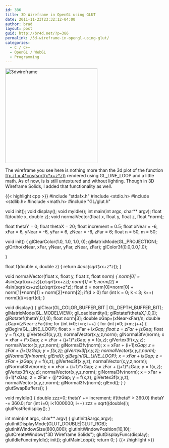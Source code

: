 ```yaml
---
id: 386
title: 3D Wireframe in OpenGL using GLUT
date: 2011-11-23T23:32:12-04:00
author: brad
layout: post
guid: http://br4d.net/?p=386
permalink: /3d-wireframe-in-opengl-using-glut/
categories:
  - C / C++
  - OpenGL / WebGL
  - Programming
---
```

[<img class="alignleft size-medium wp-image-387" src="/images/2015/01/3dwireframe-292x300.png" alt="3dwireframe" width="292" height="300" srcset="/images/2015/01/3dwireframe-292x300.png 292w, /images/2015/01/3dwireframe.png 490w" sizes="(max-width: 292px) 100vw, 292px" />](/images/2015/01/3dwireframe.png)

The wireframe you see here is nothing more than the 3d plot of the function [f(x,z) = 4\*cos(sqrt(x\*x+z*z))](http://www.wolframalpha.com/input/?i=plot+4*cos%28sqrt%28x*x%2Bz*z%29%29+from+-6+to+6) rendered using GL\_LINE\_LOOP and a little math. As of now, is is still untextured and without lighting. Though in 3D Wireframe Solids, I added that functionality as well.

{{< highlight cpp >}}
#include "stdafx.h"
#include <stdio.h>
#include <stdlib.h>
#include <math.h>
#include "GL/glut.h"

void init();
void display();
void myIdle();
int main(int argc, char** argv);
float f(double x, double z);
void normalVector(float x, float y, float z, float *norm);

float thetaY = 0;
float thetaX = 20;
float increment = 0.5;
float xNear = -6, xFar = 6, yNear = -6, yFar = 6, zNear = -6, zFar = 6;
float n = 50, m = 50;

void init()
{
    glClearColor(1.0, 1.0, 1.0, 0);
    glMatrixMode(GL_PROJECTION);
    glOrtho(xNear, xFar, yNear, yFar, zNear, zFar);
    glColor3f(0.0,0.0,1.0);

}

float f(double x, double z)
{
    return 4*cos(sqrt(x*x+z*z));
}

void normalVector(float x, float y, float z, float *norm)
{
    norm[0] = 4*sin(sqrt(x*x+z*z))*x/sqrt(x*x+z*z);
    norm[1] = 1;
    norm[2] = 4*sin(sqrt(x*x+z*z))*z/sqrt(x*x+z*z);
    float d = norm[0]*norm[0] + norm[1]*norm[1] + norm[2]*norm[2];
    if(d > 0)
        for (int k = 0; k < 3; k++)
            norm[k]/=sqrt(d);
}

void display()
{
    glClear(GL_COLOR_BUFFER_BIT | GL_DEPTH_BUFFER_BIT);
    glMatrixMode(GL_MODELVIEW);
    glLoadIdentity();
    glRotatef(thetaX,1,0,0);
    glRotatef(thetaY,0,1,0);
    float norm[3];
    double xGap=(xNear-xFar)/n;
    double zGap=(zNear-zFar)/m;
    for (int i=0; i<n; i++)
    {
        for (int j=0; j<m; j++)
        {
            glBegin(GL_LINE_LOOP);
                float x = xFar + i*xGap;
                float z = zFar + j*zGap;
                float y = f(x,z);
                glVertex3f(x,y,z);
                normalVector(x,y,z,norm);
                glNormal3fv(norm);
                x = xFar + i*xGap;
                z = zFar + (j+1)*zGap;
                y = f(x,z);
                glVertex3f(x,y,z);
                normalVector(x,y,z,norm);
                glNormal3fv(norm);
                x = xFar + (i+1)*xGap;
                z = zFar + (j+1)*zGap;
                y = f(x,z);
                glVertex3f(x,y,z);
                normalVector(x,y,z,norm);
                glNormal3fv(norm);
            glEnd();
            glBegin(GL_LINE_LOOP);
                x = xFar + i*xGap;
                z = zFar + j*zGap;
                y = f(x,z);
                glVertex3f(x,y,z);
                normalVector(x,y,z,norm);
                glNormal3fv(norm);
                x = xFar + (i+1)*xGap;
                z = zFar + (j+1)*zGap;
                y = f(x,z);
                glVertex3f(x,y,z);
                normalVector(x,y,z,norm);
                glNormal3fv(norm);
                x = xFar + (i+1)*xGap;
                z = zFar + (j)*zGap;
                y = f(x,z);
                glVertex3f(x,y,z);
                normalVector(x,y,z,norm);
                glNormal3fv(norm);
            glEnd();
        }
    }
    glutSwapBuffers();
}

void myIdle()
{
    double zzz=0;
    thetaY += increment;
    if(thetaY > 360.0)
        thetaY -= 360.0;
    for (int i=0; i<1000000; i++)
        zzz = sqrt((double)i);
    glutPostRedisplay();
}

int main(int argc, char** argv)
{
    glutInit(&argc,argv);
    glutInitDisplayMode(GLUT_DOUBLE|GLUT_RGB);
    glutInitWindowSize(800,800);
    glutInitWindowPosition(10,10);
    glutCreateWindow("3D Wireframe Solids");
    glutDisplayFunc(display);
    glutIdleFunc(myIdle);
    init();
    glutMainLoop();
    return 0;
}
{{< /highlight >}}

